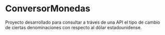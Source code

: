 # ConversorMonedas
Proyecto desarrollado para consultar a tráves de una API el tipo de cambio de ciertas denominaciones con respecto al dólar estadounidense.
